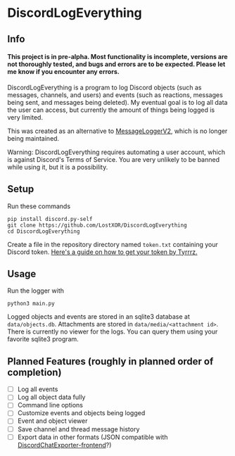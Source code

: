 # DiscordLogEverything
## Info
#### This project is in pre-alpha. Most functionality is incomplete, versions are not thoroughly tested, and bugs and errors are to be expected. Please let me know if you encounter any errors.
DiscordLogEverything is a program to log Discord objects (such as messages, channels, and users) and events (such as reactions, messages being sent, and messages being deleted). My eventual goal is to log all data the user can access, but currently the amount of things being logged is very limited.

This was created as an alternative to [MessageLoggerV2](https://github.com/1Lighty/BetterDiscordPlugins/tree/master/Plugins/MessageLoggerV2), which is no longer being maintained.

Warning: DiscordLogEverything requires automating a user account, which is against Discord's Terms of Service. You are very unlikely to be banned while using it, but it is a possibility.

## Setup
Run these commands
```
pip install discord.py-self
git clone https://github.com/LostXOR/DiscordLogEverything
cd DiscordLogEverything
```
Create a file in the repository directory named `token.txt` containing your Discord token. [Here's a guide on how to get your token by Tyrrrz.](https://github.com/Tyrrrz/DiscordChatExporter/blob/master/.docs/Token-and-IDs.md)
## Usage
Run the logger with
```
python3 main.py
```
Logged objects and events are stored in an sqlite3 database at `data/objects.db`. Attachments are stored in `data/media/<attachment id>`. There is currently no viewer for the logs. You can query them using your favorite sqlite3 program.
## Planned Features (roughly in planned order of completion)
- [ ] Log all events
- [ ] Log all object data fully
- [ ] Command line options
- [ ] Customize events and objects being logged
- [ ] Event and object viewer
- [ ] Save channel and thread message history
- [ ] Export data in other formats (JSON compatible with [DiscordChatExporter-frontend](https://github.com/slatinsky/DiscordChatExporter-frontend)?)
